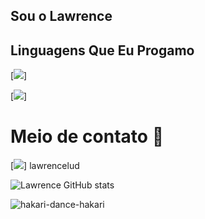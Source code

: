 ## Sou o Lawrence

## Linguagens Que Eu Progamo
[![](https://img.shields.io/badge/Lua-2C2D72?style=for-the-badge&logo=lua&logoColor=white)]

[![](https://img.shields.io/badge/Python-14354C?style=for-the-badge&logo=python&logoColor=white)]

# Meio de contato 📱

[![](https://img.shields.io/badge/Discord-7289DA?style=for-the-badge&logo=discord&logoColor=white)]
lawrencelud

![Lawrence GitHub stats](https://github-readme-stats.vercel.app/api?username=LawrenceLud&show_icons=true&theme=transparent)

![hakari-dance-hakari](https://github.com/LawrenceLud/LawrenceLud/assets/118234117/786a0027-4304-4dcb-b27b-70faa3ce497e)

